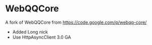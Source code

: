 WebQQCore
=========

A fork of WebQQCore from https://code.google.com/p/webqq-core/

* Added Long nick
* Use HttpAsyncClient 3.0 GA
